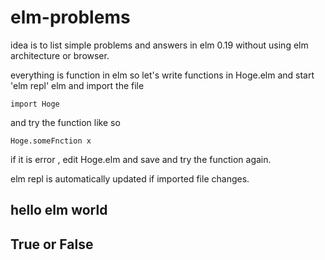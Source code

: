 # elm-problems

idea is to list simple problems and answers in elm 0.19 without using elm architecture or browser.

everything is function in elm so let's write functions in Hoge.elm and start 'elm repl' elm and import the file

```
import Hoge
```
and try the function like so

```
Hoge.someFnction x
```
if it is error , edit Hoge.elm and save and try the function again.

elm repl is automatically updated if imported file changes.

## hello elm world

## True or False

## 
